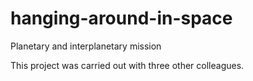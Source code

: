 # hanging-around-in-space
Planetary  and interplanetary mission 

This project was carried out with three other colleagues.
